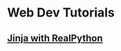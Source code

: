 # Web Dev Tutorials

## [Jinja with RealPython](https://realpython.com/primer-on-jinja-templating/)


